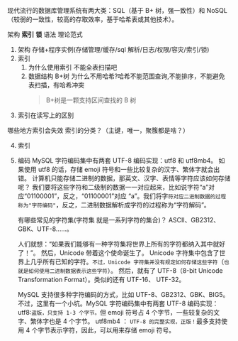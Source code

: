 现代流行的数据库管理系统有两大类：SQL（基于 B+ 树，强一致性）和 NoSQL（较弱的一致性，较高的存取效率，基于哈希表或其他技术）。

架构 **索引** **锁** 语法 理论范式

1. 架构
   存储+程序实例(存储管理/缓存/sql 解析/日志/权限/容灾/索引/锁)
2. 索引
   1. 为什么使用索引 不能全表扫描吧
   2. 数据结构 B+树 为什么不用哈希?哈希不能范围查询,不能排序，不能避免表扫描，有哈希冲突
      > B+树是一颗支持区间查找的 B 树
3. 索引在读写上的区别

哪些地方索引会失效
索引的分类？（主键，唯一，聚簇都是啥？）

4. 索引

5. 编码
   MySQL 字符编码集中有两套 UTF-8 编码实现：utf8 和 utf8mb4。
   如果使用 utf8 的话，存储 emoji 符号和一些比较复杂的汉字、繁体字就会出错。
   计算机只能存储二进制的数据，那英文、汉字、表情等字符应该如何存储呢？
   我们要将这些字符和二级制的数据一一对应起来，比如说字符“a”对应“01100001”，反之，“01100001”对应 “a”。我们将字`符对应二进制数据的过程称为"字符编码"`，反之，二进制数据解析成字符的过程称为“字符解码”。

   有哪些常见的字符集(字符集 就是一系列字符的集合)？
   ASCII、GB2312、GBK、UTF-8......。

   人们就想：“如果我们能够有一种字符集将世界上所有的字符都纳入其中就好了！”。
   然后，Unicode 带着这个使命诞生了。
   Unicode 字符集中包含了世界上几乎所有已知的字符。`不过，Unicode 字符集并没有规定如何存储这些字符`（`也就是如何使用二进制数据表示这些字符`）。
   然后，就有了 UTF-8（8-bit Unicode Transformation Format）。类似的还有 UTF-16、 UTF-32。

   MySQL 支持很多种字符编码的方式，比如 UTF-8、GB2312、GBK、BIG5。
   不过，这里有一个小坑。MySQL 字符编码集中有两套 UTF-8 编码实现：
   utf8:`盗版，只支持 1-3 个字节。`但 emoji 符号占 4 个字节，一些较复杂的文字、繁体字也是 4 个字节。
   utf8mb4 ： `UTF-8 的完整实现，正版！`最多支持使用 4 个字节表示字符，因此，可以用来存储 emoji 符号。
